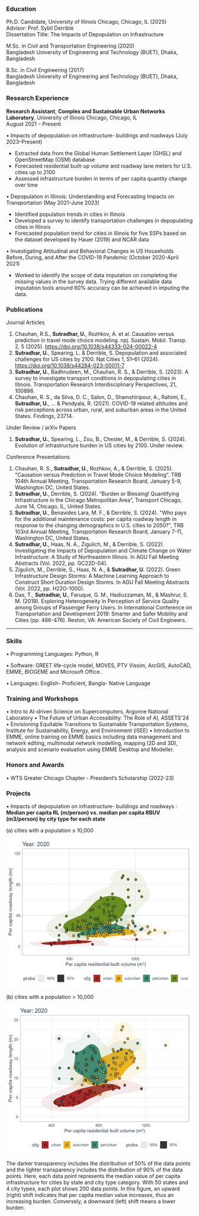 
### Education
Ph.D. Candidate, University of Illinois Chicago, Chicago, IL (2025) \
Advisor: Prof. Sybil Derrible \
Dissertation Title: The Impacts of Depopulation on Infrastructure

M.Sc. in Civil and Transportation Engineering (2020) \
Bangladesh University of Engineering and Technology (BUET), Dhaka, Bangladesh

B.Sc. in Civil Engineering (2017) \
Bangladesh University of Engineering and Technology (BUET), Dhaka, Bangladesh 


### Research Experience
**Research Assistant**, **Complex and Sustainable Urban Networks Laboratory**, University of Illinois Chicago, Chicago, IL\
August 2021 – Present

•	Impacts of depopulation on infrastructure- buildings and roadways (July 2023–Present)
-	Extracted data from the Global Human Settlement Layer (GHSL) and OpenStreetMap (OSM) database
-	Forecasted residential built-up volume and roadway lane meters for U.S. cities up to 2100
-	Assessed infrastructure burden in terms of per capita quantity change over time

•	Depopulation in Illinois: Understanding and Forecasting Impacts on Transportation (May 2021-June 2023)
- Identified population trends in cities in Illinois
- Developed a survey to identify transportation challenges in depopulating cities in Illinois
- Forecasted population trend for cities in Illinois for five SSPs based on the dataset developed by Hauer (2019) and NCAR data 

•	Investigating Attitudinal and Behavioral Changes in US Households Before, During, and After the COVID-19 Pandemic (October 2020-April 2021) 
- Worked to identify the scope of data imputation on completing the missing values in the survey data. Trying different available data imputation tools around 60% accuracy can be achieved in imputing the data.

### Publications
Journal Articles
1. Chauhan, R.S., **Sutradhar, U.**, Rozhkov, A. et al. Causation versus prediction in travel mode choice modeling. npj. Sustain. Mobil. Transp. 2, 5 (2025). https://doi.org/10.1038/s44333-024-00022-4
2. **Sutradhar, U.**, Spearing, L. & Derrible, S. Depopulation and associated challenges for US cities by 2100. Nat Cities 1, 51–61 (2024). https://doi.org/10.1038/s44284-023-00011-7
3.	**Sutradhar, U.**, Badhrudeen, M., Chauhan, R. S., & Derrible, S. (2023). A survey to investigate transport conditions in depopulating cities in Illinois. Transportation Research Interdisciplinary Perspectives, 21, 100886.
4.	Chauhan, R. S., da Silva, D. C., Salon, D., Shamshiripour, A., Rahimi, E., **Sutradhar, U.**, ... & Pendyala, R. (2021). COVID-19 related attitudes and risk perceptions across urban, rural, and suburban areas in the United States. Findings, 23714.

Under Review / arXiv Papers
1. **Sutradhar, U.**, Spearing, L., Zou, B., Chester, M., & Derrible, S. (2024). Evolution of infrastructure burden in US cities by 2100. Under review.

Conference Presentations
1.	Chauhan, R. S., **Sutradhar, U.**, Rozhkov, A., & Derrible, S. (2025). "Causation versus Prediction in Travel Mode Choice Modeling”. TRB 104th Annual Meeting, Transportation Research Board, January 5-9, Washington DC, United States.
2.	**Sutradhar, U.**, Derrible, S. (2024). “Burden or Blessing! Quantifying Infrastructure in the Chicago Metropolitan Area”, Transport Chicago, June 14, Chicago, IL, United States.
3.	**Sutradhar, U.**, Benavides Lara, M. F., & Derrible, S. (2024). "Who pays for the additional maintenance costs: per capita roadway length in response to the changing demographics in U.S. cities to 2050?", TRB 103rd Annual Meeting, Transportation Research Board, January 7-11, Washington DC, United States.
4.	**Sutradhar, U.**, Haas, N. A., Zigulich, M., & Derrible, S. (2022). Investigating the Impacts of Depopulation and Climate Change on Water Infrastructure: A Study of Northeastern Illinois. In AGU Fall Meeting Abstracts (Vol. 2022, pp. GC22D-04).
5.	Zigulich, M., Derrible, S., Haas, N. A., & **Sutradhar, U.** (2022). Green Infrastructure Design Storms: A Machine Learning Approach to Construct Short Duration Design Storms. In AGU Fall Meeting Abstracts (Vol. 2022, pp. H22O-1000).
6.	Das, T., **Sutradhar, U.**, Faruque, G. M., Hadiuzzaman, M., & Mashrur, S. M. (2019). Exploring Heterogeneity in Perception of Service Quality among Groups of Passenger Ferry Users. In International Conference on Transportation and Development 2019: Smarter and Safer Mobility and Cities (pp. 466-476). Reston, VA: American Society of Civil Engineers.

________________________________________
### Skills
•	Programming Languages: Python, R

•	Software: GREET life-cycle model, MOVES, PTV Vissim, ArcGIS, AutoCAD, EMME, BIOGEME and Microsoft Office.

•	Languages: English- Proficient, Bangla- Native Language

### Training and Workshops
•	Intro to AI-driven Science on Supercomputers, Argonne National Laboratory
•	The Future of Urban Accessibility: The Role of AI, ASSETS'24
•	Envisioning Equitable Transitions to Sustainable Transportation Systems, Institute for Sustainability, Energy, and Environment (iSEE)
•	Introduction to EMME, online training on EMME basics including data management and network editing, multimodal network modelling, mapping (2D and 3D), analysis and scenario evaluation using EMME Desktop and Modeller.

### Honors and Awards
•	WTS Greater Chicago Chapter - President’s Scholarship (2022-23)

### Projects 
•	Impacts of depopulation on infrastructure- buildings and roadways : **Median per capita RL (m/person) vs. median per capita RBUV (m3/person) by city type for each state**

(a) cities with a population ≤ 10,000

<img alt="Fig 1" width="500" height="400" src="Figures/below_10000.gif"/>

(b) cities with a population > 10,000

<img alt="Fig 2" width="500" height="400" src="Figures/above_10000.gif"/>

 
 The darker transparency includes the distribution of 50% of the data points and the lighter transparency includes the distribution of 90% of the data points. Here, each data point represents the median value of per capita infrastructure for cities by state and city type category. With 50 states and 4 city types, each plot shows 200 data points. In this figure, an upward (right) shift indicates that per capita median value increases, thus an increasing burden. Conversely, a downward (left) shift means a lower burden. 

